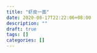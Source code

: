 ```yaml
---
title: "虾皮一面"
date: 2020-08-17T22:22:06+08:00
description: ""
draft: true
tags: []
categories: []
---
```


